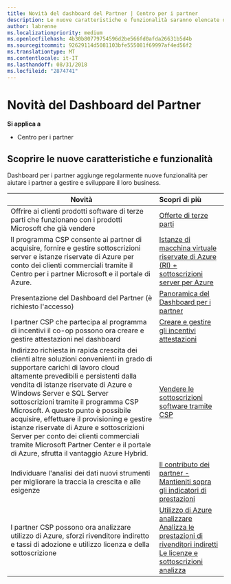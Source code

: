 ```yaml
---
title: Novità del dashboard del Partner | Centro per i partner
description: Le nuove caratteristiche e funzionalità saranno elencate qui.
author: labrenne
ms.localizationpriority: medium
ms.openlocfilehash: 4b30b80779754596d2be566fd0afda26631b5d4b
ms.sourcegitcommit: 92629114d5081103bfe555081f69997af4ed56f2
ms.translationtype: MT
ms.contentlocale: it-IT
ms.lasthandoff: 08/31/2018
ms.locfileid: "2874741"
---
```

# <a name="whats-new-in-partner-dashboard"></a>Novità del Dashboard del Partner

**Si applica a**

-  Centro per i partner

## <a name="check-out-new-features-and-capabilities"></a>Scoprire le nuove caratteristiche e funzionalità 

Dashboard per i partner aggiunge regolarmente nuove funzionalità per aiutare i partner a gestire e sviluppare il loro business.


|**Novità**   |**Scopri di più**   |
|----------------------|:-----------------|
|Offrire ai clienti prodotti software di terze parti che funzionano con i prodotti Microsoft che già vendere   | [Offerte di terze parti](third-party-offers.md)|
|Il programma CSP consente ai partner di acquisire, fornire e gestire sottoscrizioni server e istanze riservate di Azure per conto dei clienti commerciali tramite il Centro per i partner Microsoft e il portale di Azure.|[Istanze di macchina virtuale riservate di Azure (RI) + sottoscrizioni server per Azure](azure-ri-server-subscriptions.md)|
|Presentazione del Dashboard del Partner (è richiesto l'accesso)|[Panoramica del Dashboard per i partner](https://partnercenter.microsoft.com/pcv/redirect?authenticate=true&redirect=%2Fdashboard%2Foverview)|
|I partner CSP che partecipa al programma di incentivi il co-op possono ora creare e gestire attestazioni nel dashboard|[Creare e gestire gli incentivi attestazioni](create-incentives-claims.md)|
|Indirizzo richiesta in rapida crescita dei clienti altre soluzioni convenienti in grado di supportare carichi di lavoro cloud altamente prevedibili e persistenti dalla vendita di istanze riservate di Azure e Windows Server e SQL Server sottoscrizioni tramite il programma CSP Microsoft. A questo punto è possibile acquisire, effettuare il provisioning e gestire istanze riservate di Azure e sottoscrizioni Server per conto dei clienti commerciali tramite Microsoft Partner Center e il portale di Azure, sfrutta il vantaggio Azure Hybrid.|[Vendere le sottoscrizioni software tramite CSP](csp-software-subscriptions.md)|
|Individuare l'analisi dei dati nuovi strumenti per migliorare la traccia la crescita e alle esigenze| [Il contributo dei partner - Mantieniti sopra gli indicatori di prestazioni](partner-contributions.md)|
|I partner CSP possono ora analizzare utilizzo di Azure, sforzi rivenditore indiretto e tassi di adozione e utilizzo licenza e della sottoscrizione|[Utilizzo di Azure analizzare](analyze-azure-usage.md) [Analizza le prestazioni di rivenditori indiretti](Analyze-indirect-resellers.md) [Le licenze e sottoscrizioni analizza](analyze-subscriptions-licenses.md)      |


